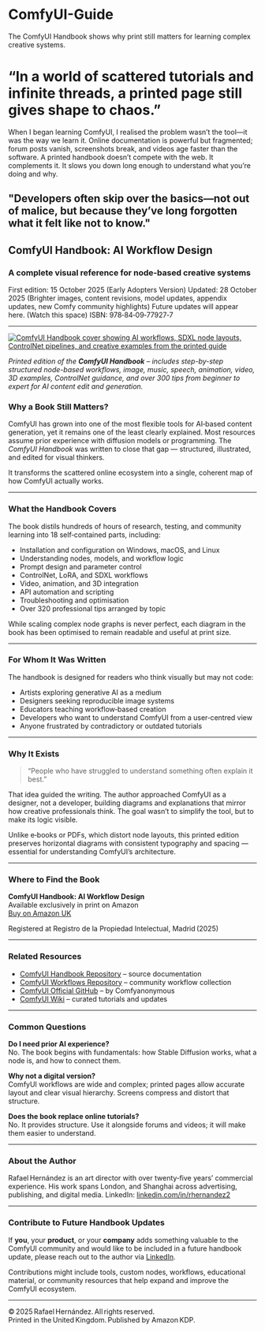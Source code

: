 # ComfyUI-Guide
The ComfyUI Handbook shows why print still matters for learning complex creative systems.

# “In a world of scattered tutorials and infinite threads, a printed page still gives shape to chaos.”

When I began learning ComfyUI, I realised the problem wasn’t the tool—it was the way we learn it. Online documentation is powerful but fragmented; forum posts vanish, screenshots break, and videos age faster than the software. A printed handbook doesn’t compete with the web. It complements it. It slows you down long enough to understand what you’re doing and why.

"Developers often skip over the basics—not out of malice, but because they’ve long forgotten what it felt like not to know."
---

## ComfyUI Handbook: AI Workflow Design  
### A complete visual reference for node‑based creative systems

First edition: 15 October 2025 (Early Adopters Version)
Updated: 28 October 2025 (Brighter images, content revisions, model updates, appendix updates, new Comfy community highlights)
Future updates will appear here. (Watch this space)
ISBN: 978‑84‑09‑77927‑7

---

<a href="https://a.co/d/eockxat" target="_blank" rel="noopener">
  <img 
    src="https://github.com/user-attachments/assets/3c196310-7bc1-403a-8bc5-7635dc964b59" 
    alt="ComfyUI Handbook cover showing AI workflows, SDXL node layouts, ControlNet pipelines, and creative examples from the printed guide" 
    title="ComfyUI Handbook – AI Workflow Design Reference" 
    loading="lazy" 
    style="max-width:100%; height:auto; border:0;" 
  />
</a>
<p>
  <em>
    Printed edition of the <strong>ComfyUI Handbook</strong> – includes step-by-step structured node-based workflows, image, music, speech, animation, video, 3D examples, ControlNet guidance, and over 300 tips from beginner to expert for AI content edit and generation.
  </em>
</p>


### Why a Book Still Matters?

ComfyUI has grown into one of the most flexible tools for AI‑based content generation, yet it remains one of the least clearly explained. Most resources assume prior experience with diffusion models or programming. The *ComfyUI Handbook* was written to close that gap — structured, illustrated, and edited for visual thinkers.

It transforms the scattered online ecosystem into a single, coherent map of how ComfyUI actually works.

---

### What the Handbook Covers

The book distils hundreds of hours of research, testing, and community learning into 18 self‑contained parts, including:

- Installation and configuration on Windows, macOS, and Linux  
- Understanding nodes, models, and workflow logic  
- Prompt design and parameter control  
- ControlNet, LoRA, and SDXL workflows  
- Video, animation, and 3D integration  
- API automation and scripting  
- Troubleshooting and optimisation  
- Over 320 professional tips arranged by topic  

While scaling complex node graphs is never perfect, each diagram in the book has been optimised to remain readable and useful at print size.

---

### For Whom It Was Written

The handbook is designed for readers who think visually but may not code:

- Artists exploring generative AI as a medium  
- Designers seeking reproducible image systems  
- Educators teaching workflow‑based creation  
- Developers who want to understand ComfyUI from a user‑centred view  
- Anyone frustrated by contradictory or outdated tutorials  

---

### Why It Exists

> “People who have struggled to understand something often explain it best.”

That idea guided the writing. The author approached ComfyUI as a designer, not a developer, building diagrams and explanations that mirror how creative professionals think. The goal wasn’t to simplify the tool, but to make its logic visible.

Unlike e‑books or PDFs, which distort node layouts, this printed edition preserves horizontal diagrams with consistent typography and spacing — essential for understanding ComfyUI’s architecture.

---

### Where to Find the Book

**ComfyUI Handbook: AI Workflow Design**  
Available exclusively in print on Amazon  
[Buy on Amazon UK](https://a.co/d/eockxat)

Registered at Registro de la Propiedad Intelectual, Madrid (2025)

---

### Related Resources

- [ComfyUI Handbook Repository](https://github.com/rafael3/comfyui-handbook) – source documentation  
- [ComfyUI Workflows Repository](https://github.com/rafael3/ComfyUI-Workflows) – community workflow collection  
- [ComfyUI Official GitHub](https://github.com/comfyanonymous/ComfyUI) – by Comfyanonymous  
- [ComfyUI Wiki](https://comfyui-wiki.com) – curated tutorials and updates  

---

### Common Questions

**Do I need prior AI experience?**  
No. The book begins with fundamentals: how Stable Diffusion works, what a node is, and how to connect them.

**Why not a digital version?**  
ComfyUI workflows are wide and complex; printed pages allow accurate layout and clear visual hierarchy. Screens compress and distort that structure.

**Does the book replace online tutorials?**  
No. It provides structure. Use it alongside forums and videos; it will make them easier to understand.

---

### About the Author

Rafael Hernández is an art director with over twenty‑five years’  commercial experience. His work spans London, and Shanghai across advertising, publishing, and digital media.
LinkedIn: [linkedin.com/in/rhernandez2](https://www.linkedin.com/in/rhernandez2)  

---

### Contribute to Future Handbook Updates

If **you**, your **product**, or your **company** adds something valuable to the ComfyUI community and would like to be included in a future handbook update, please reach out to the author via [LinkedIn](https://www.linkedin.com/in/rhernandez2).

Contributions might include tools, custom nodes, workflows, educational material, or community resources that help expand and improve the ComfyUI ecosystem.

---

© 2025 Rafael Hernández. All rights reserved.  
Printed in the United Kingdom. Published by Amazon KDP.


